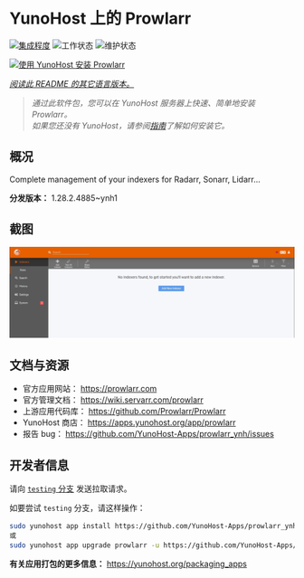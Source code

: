 <!--
注意：此 README 由 <https://github.com/YunoHost/apps/tree/master/tools/readme_generator> 自动生成
请勿手动编辑。
-->

# YunoHost 上的 Prowlarr

[![集成程度](https://apps.yunohost.org/badge/integration/prowlarr)](https://ci-apps.yunohost.org/ci/apps/prowlarr/)
![工作状态](https://apps.yunohost.org/badge/state/prowlarr)
![维护状态](https://apps.yunohost.org/badge/maintained/prowlarr)

[![使用 YunoHost 安装 Prowlarr](https://install-app.yunohost.org/install-with-yunohost.svg)](https://install-app.yunohost.org/?app=prowlarr)

*[阅读此 README 的其它语言版本。](./ALL_README.md)*

> *通过此软件包，您可以在 YunoHost 服务器上快速、简单地安装 Prowlarr。*  
> *如果您还没有 YunoHost，请参阅[指南](https://yunohost.org/install)了解如何安装它。*

## 概况

Complete management of your indexers for Radarr, Sonarr, Lidarr...

**分发版本：** 1.28.2.4885~ynh1

## 截图

![Prowlarr 的截图](./doc/screenshots/screenshot.jpg)

## 文档与资源

- 官方应用网站： <https://prowlarr.com>
- 官方管理文档： <https://wiki.servarr.com/prowlarr>
- 上游应用代码库： <https://github.com/Prowlarr/Prowlarr>
- YunoHost 商店： <https://apps.yunohost.org/app/prowlarr>
- 报告 bug： <https://github.com/YunoHost-Apps/prowlarr_ynh/issues>

## 开发者信息

请向 [`testing` 分支](https://github.com/YunoHost-Apps/prowlarr_ynh/tree/testing) 发送拉取请求。

如要尝试 `testing` 分支，请这样操作：

```bash
sudo yunohost app install https://github.com/YunoHost-Apps/prowlarr_ynh/tree/testing --debug
或
sudo yunohost app upgrade prowlarr -u https://github.com/YunoHost-Apps/prowlarr_ynh/tree/testing --debug
```

**有关应用打包的更多信息：** <https://yunohost.org/packaging_apps>
